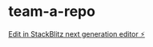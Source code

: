 # team-a-repo

[Edit in StackBlitz next generation editor ⚡️](https://stackblitz.com/~/github.com/koki-takishita/team-a-repo)